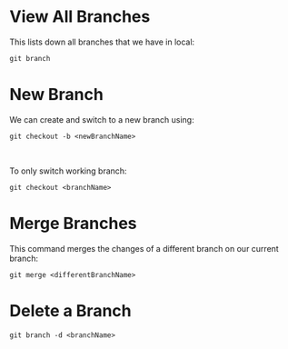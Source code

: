 # View All Branches
This lists down all branches that we have in local:
```
git branch
```

# New Branch
We can create and switch to a new branch using:
```
git checkout -b <newBranchName>
```
<br>

To only switch working branch:
```
git checkout <branchName>
```

# Merge Branches
This command merges the changes of a different branch on our current branch:
```
git merge <differentBranchName>
```

# Delete a Branch
```
git branch -d <branchName>
```
